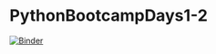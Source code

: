 # PythonBootcampDays1-2
[![Binder](https://mybinder.org/badge_logo.svg)](https://mybinder.org/v2/gh/VitaliAlexeev/PythonBootcampDays1-2.git/HEAD)
